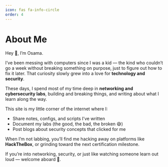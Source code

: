 ```yaml
---
icon: fas fa-info-circle
order: 4
---
```


# About Me

Hey 👋, I’m Osama.  

I’ve been messing with computers since I was a kid — the kind who couldn’t go a week without breaking something on purpose, just to figure out how to fix it later. That curiosity slowly grew into a love for **technology and security**.  

These days, I spend most of my time deep in **networking and cybersecurity labs**, building and breaking things, and writing about what I learn along the way.  

This site is my little corner of the internet where I:  
- Share notes, configs, and scripts I’ve written  
- Document my labs (the good, the bad, the broken 😅)  
- Post blogs about security concepts that clicked for me  

When I’m not labbing, you’ll find me hacking away on platforms like **HackTheBox**, or grinding toward the next certification milestone.  

If you’re into networking, security, or just like watching someone learn out loud — welcome aboard 🚀.  
